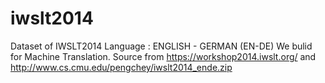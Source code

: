 # iwslt2014
Dataset of IWSLT2014 
Language : ENGLISH - GERMAN (EN-DE)
We bulid for Machine Translation. 
Source from https://workshop2014.iwslt.org/ and http://www.cs.cmu.edu/pengchey/iwslt2014_ende.zip
